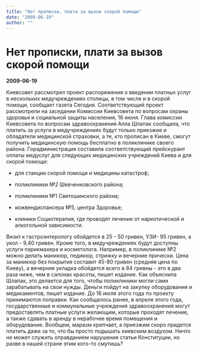 ```yaml
---
title: "Нет прописки, плати за вызов скорой помощи"
date: "2009-06-19"
author: ""
---
```


# Нет прописки, плати за вызов скорой помощи

**2009-06-19** 

Киевсовет рассмотрел проект распоряжения о введении платных услуг в нескольких медучреждениях столицы, в том числе и в скорой помощи, сообщает газета Сегодня. Соответствующий проект рассмотрели на заседании Комиссии Киевсовета по вопросам охраны здоровья и социальной защиты населения, 16 июня. Глава комиссии Киевсовета по вопросам здравоохранения Алла Шлапак сообщила, что платить за услуги в медучреждениях будут только приезжие и обладатели медицинской страховки, а те, кто прописан в Киеве, смогут получить медицинскую помощь бесплатно в поликлинике своего района. Горадминистрация составила соответствующий прейскурант оплаты медуслуг для следующих медицинских учреждений Киева и для скорой помощи:

- для станции скорой помощи и медицины катастроф;

- поликлиники №2 Шевченковского района;

- поликлиники №1 Святошинского района;

- кожвендиспансера №5, центра Здоровье;

- клиники Социотерапия, где проводят лечение от наркотической и алкогольной зависимости.

Визит к гастроэнтерологу обойдется в 25 - 50 гривен, УЗИ- 95 гривен, а укол - 9,40 гривен. Кроме того, в медучреждениях будут доступны услуги парикмахера и косметолога. Например, в поликлинике №2 можно делать маникюр, педикюр, стрижку и вечерние прически. Цена за маникюр без покрытия составит 45-80 гривен (средняя цена по Киеву), а вечерняя укладка обойдется всего в 84 гривны - это в два раза ниже, чем в салонах красоты, пишет издание. Как объяснила Шлапак, это делается для того, чтобы поликлиники могли сами зарабатывать на свои нужды. Деньги пойдут на закупку оборудования и медикаментов, пишет издание. До 16 июля этого года по проекту принимаются поправки. Как сообщалось ранее, в апреле этого года, государственные и коммунальные учреждения здравоохранения могут предоставлять платные услуги желающим, которые проходят лечение, а также сдавать в аренду в нерабочее время помещения и оборудование. Вообщем, маразм крепчает, а приезжим скоро придется платить даже за то, что бы просто подышать киевским воздухом. Ничто не может служить оправданием нарушения статьи Конституции, но разве в нашей стране этим кого-то смутишь?